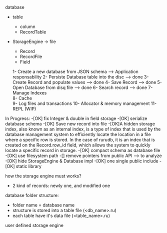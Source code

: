 database
 - table
    - column
    - RecordTable
 - StorageEngine  -> file
   - Record
   - RecordFile
   - Field

    1- Create a new database from JSON schema  --> Application responsability
    2- Persiste Database table into the disc    --> done 
    3- Create Record and populate values       --> done 
    4- Save Record                             --> done
    5- Open Database from disq file            --> done
    6- Search record                           --> done
    7- Manage Indexes                  
    8- Cache                              
    9- Log files and transactions
   10- Allocator & memory management
   11- REPL (WIP)



In Progress:
  -[OK] fix Integer & double in field storage 
  -[OK] serialize database schema
  -[OK] Save new record into file 
  -[OK]A hidden storage index, also known as an internal index, is a type of index that is used by the database management system to efficiently locate the location in a file where a specific row is stored. In the case of rurudb, it is an index that is created on the Record.row_id field, which allows the system to quickly locate a specific record in storage.
  -[OK] compact schema as database file
  -[OK] use filesystem path 
  -[] remove pointers from public API --> to analyze 
  -[OK] hide StorageEngine & Database impl
  -[OK] one single public include
  -[OK] static library

  how the storage engine must works?
  - 2 kind of records: newly one, and modified one
  
  database folder structure:
   - folder name = database name
   - structure is stored into a table file (<db_name>.ru)
   - each table have it's data file (<table_name>.ru)

 user defined storage engine